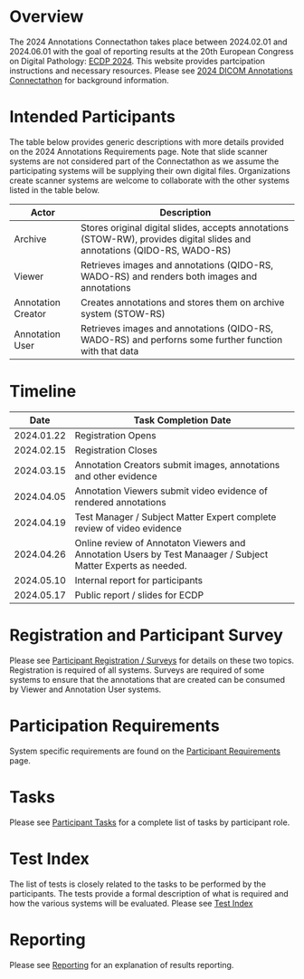 # Overview

The 2024 Annotations Connectathon takes place between 2024.02.01 and 2024.06.01 with the goal of reporting results at the 20th European Congress on Digital Pathology:  [ECDP 2024](https://www.ecdp2024.org/).
This website provides partcipation instructions and necessary resources.
Please see [2024 DICOM Annotations Connectathon](https://docs.google.com/document/d/1Jn-hOjZyO0XBi-l0wUZnUiDJqR0ybeSSYfJ6NzNdlnU/edit?resourcekey=0-w6HYANwKRmI-r0f16ltQoA) for background information.

# Intended Participants
The table below provides generic descriptions with more details provided on the 2024 Annotations Requirements page.
Note that slide scanner systems are not considered part of the Connectathon as we assume the participating systems will be supplying their own digital files.
Organizations create scanner systems are welcome to collaborate with the other systems listed in the table below.

| Actor              | Description                                       |
|--------------------|---------------------------------------------------|
| Archive            | Stores original digital slides, accepts annotations (STOW-RW), provides digital slides and annotations (QIDO-RS, WADO-RS) |
| Viewer             | Retrieves images and annotations (QIDO-RS, WADO-RS) and renders both images and annotations |
| Annotation Creator | Creates annotations and stores them on archive system (STOW-RS)|
| Annotation User    | Retrieves images and annotations (QIDO-RS, WADO-RS) and perforns some further function with that data |

# Timeline

| Date       |  Task Completion Date                                                                                        |
|------------|--------------------------------------------------------------------------------------------------------------|
| 2024.01.22 | Registration Opens                                                                                           |
| 2024.02.15 | Registration Closes                                                                                          |
| 2024.03.15 | Annotation Creators submit images, annotations and other evidence                                            |
| 2024.04.05 | Annotation Viewers submit video evidence of rendered annotations                                             |
| 2024.04.19 | Test Manager / Subject Matter Expert complete review of video evidence                                       |
| 2024.04.26 | Online review of Annotaton Viewers and Annotation Users by Test Manaager / Subject Matter Experts as needed. |
| 2024.05.10 | Internal report for participants                                                                             |
| 2024.05.17 | Public report / slides for ECDP                                                                              |

# Registration and Participant Survey

Please see [Participant Registration / Surveys](./registration_survey.md) for details on these two topics.
Registration is required of all systems.
Surveys are required of some systems to ensure that the annotations that are created can be consumed by Viewer and Annotation User systems.

# Participation Requirements
System specific requirements are found on the [Participant Requirements](./requirements.md) page.

# Tasks

Please see [Participant Tasks](./tasks.md) for a complete list of tasks by participant role.

# Test Index

The list of tests is closely related to the tasks to be performed by the participants.
The tests provide a formal description of what is required and how the various systems will be evaluated. Please see [Test Index](test_index.md)

# Reporting

Please see [Reporting](./reporting.md) for an explanation of results reporting.
